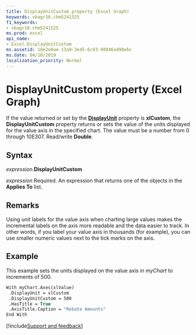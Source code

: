 ```yaml
---
title: DisplayUnitCustom property (Excel Graph)
keywords: vbagr10.chm5241525
f1_keywords:
- vbagr10.chm5241525
ms.prod: excel
api_name:
- Excel.DisplayUnitCustom
ms.assetid: 18e2e0ae-13a9-3e45-6c93-90946ad98ebc
ms.date: 04/10/2019
localization_priority: Normal
---
```



# DisplayUnitCustom property (Excel Graph)

If the value returned or set by the **[DisplayUnit](Excel.DisplayUnit.md)** property is **xlCustom**, the **DisplayUnitCustom** property returns or sets the value of the units displayed for the value axis in the specified chart. The value must be a number from 0 through 10E307. Read/write **Double**.

## Syntax

_expression_.**DisplayUnitCustom**

_expression_ Required. An expression that returns one of the objects in the **Applies To** list.

## Remarks

Using unit labels for the value axis when charting large values makes the incremental labels on the axis more readable and the data easier to track. In other words, if you label your value axis in thousands (for example), you can use smaller numeric values next to the tick marks on the axis.


## Example

This example sets the units displayed on the value axis in _myChart_ to increments of 500.

```vb
With myChart.Axes(xlValue) 
 .DisplayUnit = xlCustom 
 .DisplayUnitCustom = 500 
 .HasTitle = True 
 .AxisTitle.Caption = "Rebate Amounts" 
End With
```

[!include[Support and feedback](~/includes/feedback-boilerplate.md)]